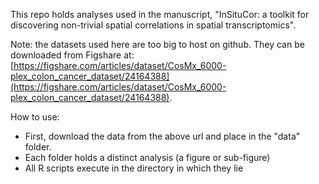 This repo holds analyses used in the manuscript, "InSituCor: a toolkit for discovering non-trivial spatial correlations in spatial transcriptomics".

Note: the datasets used here are too big to host on github. They can be downloaded from Figshare at: [https://figshare.com/articles/dataset/CosMx_6000-plex_colon_cancer_dataset/24164388](https://figshare.com/articles/dataset/CosMx_6000-plex_colon_cancer_dataset/24164388).

How to use:
- First, download the data from the above url and place in the "data" folder. 
- Each folder holds a distinct analysis (a figure or sub-figure)
- All R scripts execute in the directory in which they lie

